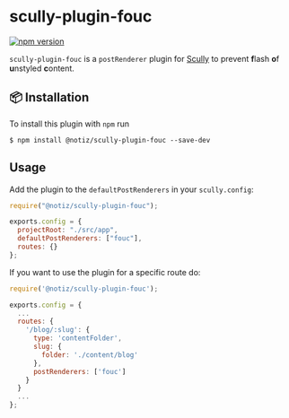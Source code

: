 # scully-plugin-fouc

[![npm version](https://badge.fury.io/js/%40notiz%2Fscully-plugin-fouc.svg)](https://www.npmjs.com/package/@notiz/scully-plugin-fouc)

`scully-plugin-fouc` is a `postRenderer` plugin for [Scully](http://scully.io/) to prevent **f**lash **o**f **u**nstyled **c**ontent.

## 📦 Installation

To install this plugin with `npm` run

```
$ npm install @notiz/scully-plugin-fouc --save-dev
```

## Usage

Add the plugin to the `defaultPostRenderers` in your `scully.config`:

```js
require("@notiz/scully-plugin-fouc");

exports.config = {
  projectRoot: "./src/app",
  defaultPostRenderers: ["fouc"],
  routes: {}
};
```

If you want to use the plugin for a specific route do:

```js
require('@notiz/scully-plugin-fouc');

exports.config = {
  ...
  routes: {
    '/blog/:slug': {
      type: 'contentFolder',
      slug: {
        folder: './content/blog'
      },
      postRenderers: ['fouc']
    }
  }
  ...
};

```
